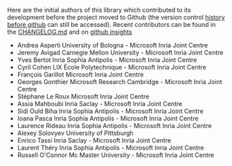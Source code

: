 Here are the initial authors of this library which contributed to its development before the project moved to Github (the version control [history before github](https://github.com/math-comp/mathcomp-history-before-github) can still be accessed). Recent contributors can be found in
the [CHANGELOG.md](https://github.com/math-comp/math-comp/blob/master/CHANGELOG.md)
and on [github insights](https://github.com/math-comp/math-comp/graphs/contributors)

- Andrea Asperti      University of Bologna - Microsoft Inria Joint Centre
- Jeremy Avigad       Carnegie Mellon University - Microsoft Inria Joint Centre
- Yves Bertot         Inria Sophia Antipolis - Microsoft Inria Joint Centre
- Cyril Cohen         LIX École Polytechnique - Microsoft Inria Joint Centre  	
- François Garillot   Microsoft Inria Joint Centre
- Georges Gonthier    Microsoft Research Cambridge - Microsoft Inria Joint Centre
- Stéphane Le Roux    Microsoft Inria Joint Centre
- Assia Mahboubi      Inria Saclay - Microsoft Inria Joint Centre
- Sidi Ould Biha      Inria Sophia Antipolis - Microsoft Inria Joint Centre
- Ioana Pasca         Inria Sophia Antipolis - Microsoft Inria Joint Centre
- Laurence Rideau     Inria Sophia Antipolis - Microsoft Inria Joint Centre
- Alexey Solovyev     University of Pittsburgh
- Enrico Tassi        Inria Saclay - Microsoft Inria Joint Centre
- Laurent Théry       Inria Sophia Antipolis - Microsoft Inria Joint Centre
- Russell O'Connor    Mc Master University - Microsoft Inria Joint Centre
